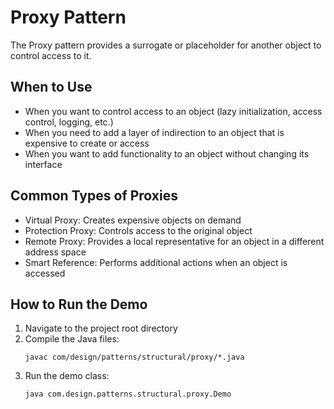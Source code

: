# Proxy Pattern

The Proxy pattern provides a surrogate or placeholder for another object to control access to it.

## When to Use
- When you want to control access to an object (lazy initialization, access control, logging, etc.)
- When you need to add a layer of indirection to an object that is expensive to create or access
- When you want to add functionality to an object without changing its interface

## Common Types of Proxies
- Virtual Proxy: Creates expensive objects on demand
- Protection Proxy: Controls access to the original object
- Remote Proxy: Provides a local representative for an object in a different address space
- Smart Reference: Performs additional actions when an object is accessed

## How to Run the Demo
1. Navigate to the project root directory
2. Compile the Java files:
   ```
   javac com/design/patterns/structural/proxy/*.java
   ```
3. Run the demo class:
   ```
   java com.design.patterns.structural.proxy.Demo
   ```
